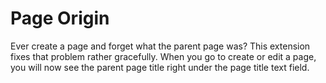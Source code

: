 # Page Origin

Ever create a page and forget what the parent page was? This extension fixes that problem rather gracefully. When you go to create or edit a page, you will now see the parent page title right under the page title text field.

